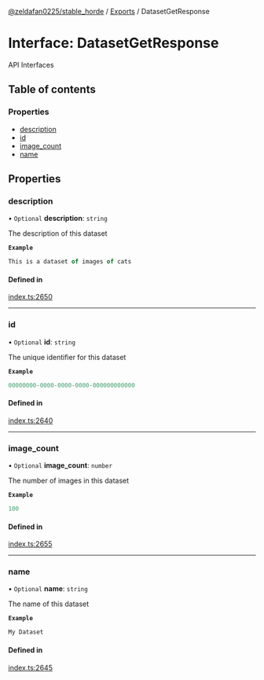 [@zeldafan0225/stable_horde](../README.md) / [Exports](../modules.md) / DatasetGetResponse

# Interface: DatasetGetResponse

API Interfaces

## Table of contents

### Properties

- [description](DatasetGetResponse.md#description)
- [id](DatasetGetResponse.md#id)
- [image\_count](DatasetGetResponse.md#image_count)
- [name](DatasetGetResponse.md#name)

## Properties

### description

• `Optional` **description**: `string`

The description of this dataset

**`Example`**

```ts
This is a dataset of images of cats
```

#### Defined in

[index.ts:2650](https://github.com/ZeldaFan0225/stable_horde/blob/6d32b90/index.ts#L2650)

___

### id

• `Optional` **id**: `string`

The unique identifier for this dataset

**`Example`**

```ts
00000000-0000-0000-0000-000000000000
```

#### Defined in

[index.ts:2640](https://github.com/ZeldaFan0225/stable_horde/blob/6d32b90/index.ts#L2640)

___

### image\_count

• `Optional` **image\_count**: `number`

The number of images in this dataset

**`Example`**

```ts
100
```

#### Defined in

[index.ts:2655](https://github.com/ZeldaFan0225/stable_horde/blob/6d32b90/index.ts#L2655)

___

### name

• `Optional` **name**: `string`

The name of this dataset

**`Example`**

```ts
My Dataset
```

#### Defined in

[index.ts:2645](https://github.com/ZeldaFan0225/stable_horde/blob/6d32b90/index.ts#L2645)
